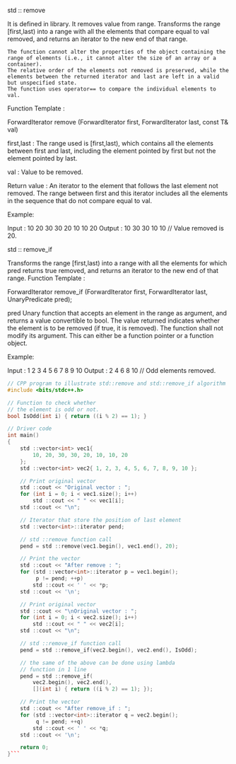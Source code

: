 std :: remove

It is defined in <algorithm> library. It removes value from range. Transforms the range [first,last) into a range with all the elements that compare equal to val removed, and returns an iterator to the new end of that range.

    The function cannot alter the properties of the object containing the range of elements (i.e., it cannot alter the size of an array or a container).
    The relative order of the elements not removed is preserved, while the elements between the returned iterator and last are left in a valid but unspecified state.
    The function uses operator== to compare the individual elements to val.

Function Template :  

ForwardIterator remove  (ForwardIterator first,
ForwardIterator last, const T& val)

first,last :
  The range used is [first,last), which contains all the
elements between first and last, including the element
pointed by first but not the element pointed by last.

val :
Value to be removed.

Return value :
An iterator to the element that follows the last element not removed.
The range between first and this iterator includes all the elements
in the sequence that do not compare equal to val.

Example:  

Input : 10 20 30 30 20 10 10 20
Output : 10 30 30 10 10    // Value removed is 20.

std :: remove_if


Transforms the range [first,last) into a range with all the elements for which pred returns true removed, and returns an iterator to the new end of that range.
Function Template :  

  ForwardIterator remove_if (ForwardIterator first,
  ForwardIterator last, UnaryPredicate pred);

pred
Unary function that accepts an element in the range as
argument, and returns a value convertible to bool. The
value returned indicates whether the element is to be
removed (if true, it is removed).
The function shall not modify its argument.
This can either be a function pointer or a function object.

Example:  

Input : 1 2 3 4 5 6 7 8 9 10
Output : 2 4 6 8 10    // Odd elements removed.

```cpp
// CPP program to illustrate std::remove and std::remove_if algorithm
#include <bits/stdc++.h>

// Function to check whether
// the element is odd or not.
bool IsOdd(int i) { return ((i % 2) == 1); }

// Driver code
int main()
{
    std ::vector<int> vec1{
        10, 20, 30, 30, 20, 10, 10, 20
    };
    std ::vector<int> vec2{ 1, 2, 3, 4, 5, 6, 7, 8, 9, 10 };

    // Print original vector
    std ::cout << "Original vector : ";
    for (int i = 0; i < vec1.size(); i++)
        std ::cout << " " << vec1[i];
    std ::cout << "\n";

    // Iterator that store the position of last element
    std ::vector<int>::iterator pend;

    // std ::remove function call
    pend = std ::remove(vec1.begin(), vec1.end(), 20);

    // Print the vector
    std ::cout << "After remove : ";
    for (std ::vector<int>::iterator p = vec1.begin();
         p != pend; ++p)
        std ::cout << ' ' << *p;
    std ::cout << '\n';

    // Print original vector
    std ::cout << "\nOriginal vector : ";
    for (int i = 0; i < vec2.size(); i++)
        std ::cout << " " << vec2[i];
    std ::cout << "\n";

    // std ::remove_if function call
    pend = std ::remove_if(vec2.begin(), vec2.end(), IsOdd);

    // the same of the above can be done using lambda
    // function in 1 line
    pend = std ::remove_if(
        vec2.begin(), vec2.end(),
        [](int i) { return ((i % 2) == 1); });

    // Print the vector
    std ::cout << "After remove_if : ";
    for (std ::vector<int>::iterator q = vec2.begin();
         q != pend; ++q)
        std ::cout << ' ' << *q;
    std ::cout << '\n';

    return 0;
}```
